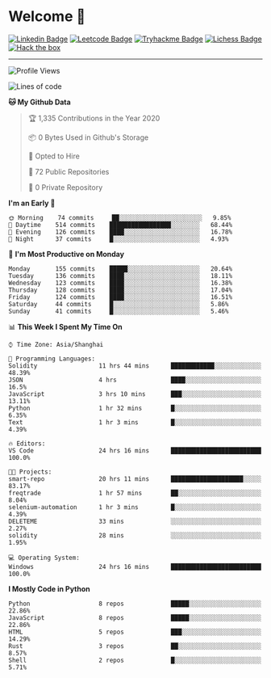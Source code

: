 # Welcome 👋

[![Linkedin Badge](https://img.shields.io/badge/-PedroTorres-blue?style=flat-square&logo=Linkedin&logoColor=white&link=https://www.linkedin.com/in/PedroTorres/)](https://www.linkedin.com/in/pedro-torres-cruz/)
[![Leetcode Badge](https://img.shields.io/badge/profile-leetcode-green)](https://leetcode.com/corfucinas/)
[![Tryhackme Badge](https://img.shields.io/badge/profile-tryhackme-blue)](https://tryhackme.com/p/Corfucinas/)
[![Lichess Badge](https://img.shields.io/badge/challenge_me-lichess-yellow)](https://lichess.org/@/Corfucinas)
[![Hack the box](https://img.shields.io/badge/hack_the_box-profile-red)](https://www.hackthebox.eu/profile/375826)

---

<!--START_SECTION:waka-->
![Profile Views](http://img.shields.io/badge/Profile%20Views-6-blue)

![Lines of code](https://img.shields.io/badge/From%20Hello%20World%20I%27ve%20Written-22.6%20million%20lines%20of%20code-blue)

**🐱 My Github Data** 

> 🏆 1,335 Contributions in the Year 2020
 > 
> 📦 0 Bytes Used in Github's Storage 
 > 
> 💼 Opted to Hire
 > 
> 📜 72 Public Repositories
 > 
> 🔑 0 Private Repository 
 > 
**I'm an Early 🐤** 

```text
🌞 Morning    74 commits     ██░░░░░░░░░░░░░░░░░░░░░░░   9.85% 
🌆 Daytime    514 commits    █████████████████░░░░░░░░   68.44% 
🌃 Evening    126 commits    ████░░░░░░░░░░░░░░░░░░░░░   16.78% 
🌙 Night      37 commits     █░░░░░░░░░░░░░░░░░░░░░░░░   4.93%

```
📅 **I'm Most Productive on Monday** 

```text
Monday       155 commits    █████░░░░░░░░░░░░░░░░░░░░   20.64% 
Tuesday      136 commits    ████░░░░░░░░░░░░░░░░░░░░░   18.11% 
Wednesday    123 commits    ████░░░░░░░░░░░░░░░░░░░░░   16.38% 
Thursday     128 commits    ████░░░░░░░░░░░░░░░░░░░░░   17.04% 
Friday       124 commits    ████░░░░░░░░░░░░░░░░░░░░░   16.51% 
Saturday     44 commits     █░░░░░░░░░░░░░░░░░░░░░░░░   5.86% 
Sunday       41 commits     █░░░░░░░░░░░░░░░░░░░░░░░░   5.46%

```


📊 **This Week I Spent My Time On** 

```text
⌚︎ Time Zone: Asia/Shanghai

💬 Programming Languages: 
Solidity                 11 hrs 44 mins      ████████████░░░░░░░░░░░░░   48.39% 
JSON                     4 hrs               ████░░░░░░░░░░░░░░░░░░░░░   16.5% 
JavaScript               3 hrs 10 mins       ███░░░░░░░░░░░░░░░░░░░░░░   13.11% 
Python                   1 hr 32 mins        █░░░░░░░░░░░░░░░░░░░░░░░░   6.35% 
Text                     1 hr 3 mins         █░░░░░░░░░░░░░░░░░░░░░░░░   4.39%

🔥 Editors: 
VS Code                  24 hrs 16 mins      █████████████████████████   100.0%

🐱‍💻 Projects: 
smart-repo               20 hrs 11 mins      ████████████████████░░░░░   83.17% 
freqtrade                1 hr 57 mins        ██░░░░░░░░░░░░░░░░░░░░░░░   8.04% 
selenium-automation      1 hr 3 mins         █░░░░░░░░░░░░░░░░░░░░░░░░   4.39% 
DELETEME                 33 mins             ░░░░░░░░░░░░░░░░░░░░░░░░░   2.27% 
solidity                 28 mins             ░░░░░░░░░░░░░░░░░░░░░░░░░   1.95%

💻 Operating System: 
Windows                  24 hrs 16 mins      █████████████████████████   100.0%

```

**I Mostly Code in Python** 

```text
Python                   8 repos             █████░░░░░░░░░░░░░░░░░░░░   22.86% 
JavaScript               8 repos             █████░░░░░░░░░░░░░░░░░░░░   22.86% 
HTML                     5 repos             ███░░░░░░░░░░░░░░░░░░░░░░   14.29% 
Rust                     3 repos             ██░░░░░░░░░░░░░░░░░░░░░░░   8.57% 
Shell                    2 repos             █░░░░░░░░░░░░░░░░░░░░░░░░   5.71%

```



<!--END_SECTION:waka-->
